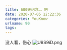 ```yaml
---
title: 600天纪念。。吧
date: 2020-07-05 12:22:36
categories: YouKnow
urlname: 90
tags:
---
```

<!--markdown-->
没人看，伤心
![U9S9iD.png](https://s1.ax1x.com/2020/07/05/U9S9iD.png)
